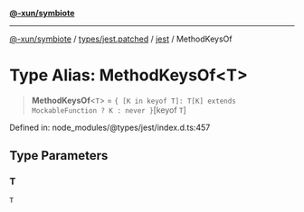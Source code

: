 [**@-xun/symbiote**](../../../../../README.md)

***

[@-xun/symbiote](../../../../../README.md) / [types/jest.patched](../../../README.md) / [jest](../README.md) / MethodKeysOf

# Type Alias: MethodKeysOf\<T\>

> **MethodKeysOf**\<`T`\> = `{ [K in keyof T]: T[K] extends MockableFunction ? K : never }`\[keyof `T`\]

Defined in: node\_modules/@types/jest/index.d.ts:457

## Type Parameters

### T

`T`
